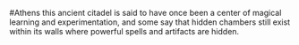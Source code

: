 #Athens 
this ancient citadel is said to have once been a center of magical learning and experimentation, and some say that hidden chambers still exist within its walls where powerful spells and artifacts are hidden.